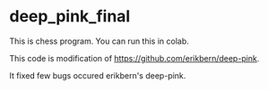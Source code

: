 # deep_pink_final

This is chess program. You can run this in colab.

This code is modification of https://github.com/erikbern/deep-pink.

It fixed few bugs occured erikbern's deep-pink.
